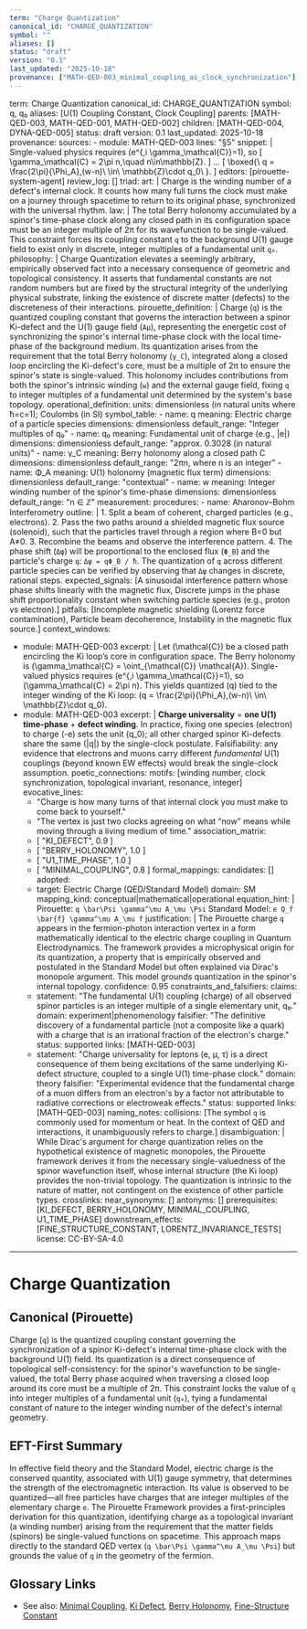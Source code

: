 ```yaml
---
term: "Charge Quantization"
canonical_id: "CHARGE_QUANTIZATION"
symbol: ""
aliases: []
status: "draft"
version: "0.1"
last_updated: "2025-10-18"
provenance: ["MATH-QED-003_minimal_coupling_as_clock_synchronization"]
---
```


term: Charge Quantization
canonical_id: CHARGE_QUANTIZATION
symbol: q, q₀
aliases: [U(1) Coupling Constant, Clock Coupling]
parents: [MATH-QED-003, MATH-QED-001, MATH-QED-002]
children: [MATH-QED-004, DYNA-QED-005]
status: draft
version: 0.1
last_updated: 2025-10-18
provenance:
  sources:
    - module: MATH-QED-003
      lines: "§5"
      snippet: |
        Single-valued physics requires (e^{,i \gamma_\mathcal{C}}=1), so
        [
        \gamma_\mathcal{C} = 2\pi n,\quad n\in\mathbb{Z}.
        ]
        ...
        [
        \boxed{\ q = \frac{2\pi}{\Phi_A},(w-n)\ \in\ \mathbb{Z}\cdot q_0\ }.
        ]
  editors: [pirouette-system-agent]
  review_log: []
triad:
  art: |
    Charge is the winding number of a defect's internal clock. It counts how many full turns the clock must make on a journey through spacetime to return to its original phase, synchronized with the universal rhythm.
  law: |
    The total Berry holonomy accumulated by a spinor's time-phase clock along any closed path in its configuration space must be an integer multiple of 2π for its wavefunction to be single-valued. This constraint forces its coupling constant `q` to the background U(1) gauge field to exist only in discrete, integer multiples of a fundamental unit `q₀`.
  philosophy: |
    Charge Quantization elevates a seemingly arbitrary, empirically observed fact into a necessary consequence of geometric and topological consistency. It asserts that fundamental constants are not random numbers but are fixed by the structural integrity of the underlying physical substrate, linking the existence of discrete matter (defects) to the discreteness of their interactions.
pirouette_definition: |
  Charge (`q`) is the quantized coupling constant that governs the interaction between a spinor Ki-defect and the U(1) gauge field (`Aμ`), representing the energetic cost of synchronizing the spinor's internal time-phase clock with the local time-phase of the background medium. Its quantization arises from the requirement that the total Berry holonomy (`γ_C`), integrated along a closed loop encircling the Ki-defect's core, must be a multiple of 2π to ensure the spinor's state is single-valued. This holonomy includes contributions from both the spinor's intrinsic winding (`w`) and the external gauge field, fixing `q` to integer multiples of a fundamental unit determined by the system's base topology.
operational_definition:
  units: dimensionless (in natural units where ħ=c=1); Coulombs (in SI)
  symbol_table:
    - name: q
      meaning: Electric charge of a particle species
      dimensions: dimensionless
      default_range: "Integer multiples of q₀"
    - name: q₀
      meaning: Fundamental unit of charge (e.g., |e|)
      dimensions: dimensionless
      default_range: "approx. 0.3028 (in natural units)"
    - name: γ_C
      meaning: Berry holonomy along a closed path C
      dimensions: dimensionless
      default_range: "2πn, where n is an integer"
    - name: Φ_A
      meaning: U(1) holonomy (magnetic flux term)
      dimensions: dimensionless
      default_range: "contextual"
    - name: w
      meaning: Integer winding number of the spinor's time-phase
      dimensions: dimensionless
      default_range: "n ∈ ℤ"
  measurement:
    procedures:
      - name: Aharonov–Bohm Interferometry
        outline: |
          1. Split a beam of coherent, charged particles (e.g., electrons).
          2. Pass the two paths around a shielded magnetic flux source (solenoid), such that the particles travel through a region where B=0 but A≠0.
          3. Recombine the beams and observe the interference pattern.
          4. The phase shift (`Δφ`) will be proportional to the enclosed flux (`Φ_B`) and the particle's charge `q`: `Δφ = qΦ_B / ħ`. The quantization of `q` across different particle species can be verified by observing that `Δφ` changes in discrete, rational steps.
        expected_signals: [A sinusoidal interference pattern whose phase shifts linearly with the magnetic flux, Discrete jumps in the phase shift proportionality constant when switching particle species (e.g., proton vs electron).]
        pitfalls: [Incomplete magnetic shielding (Lorentz force contamination), Particle beam decoherence, Instability in the magnetic flux source.]
context_windows:
  - module: MATH-QED-003
    excerpt: |
      Let (\mathcal{C}) be a closed path encircling the Ki loop’s core in configuration space. The Berry holonomy is (\gamma_\mathcal{C} = \oint_{\mathcal{C}} \mathcal{A}). Single-valued physics requires (e^{,i \gamma_\mathcal{C}}=1), so (\gamma_\mathcal{C} = 2\pi n). This yields quantized (q) tied to the integer winding of the Ki loop: (q = \frac{2\pi}{\Phi_A},(w-n)\ \in\ \mathbb{Z}\cdot q_0).
  - module: MATH-QED-003
    excerpt: |
      **Charge universality** = **one U(1) time-phase** + **defect winding**. In practice, fixing one species (electron) to charge (-e) sets the unit (q_0); all other charged spinor Ki-defects share the same (|q|) by the single-clock postulate. Falsifiability: any evidence that electrons and muons carry different *fundamental* U(1) couplings (beyond known EW effects) would break the single-clock assumption.
poetic_connections:
  motifs: [winding number, clock synchronization, topological invariant, resonance, integer]
  evocative_lines:
    - "Charge is how many turns of that internal clock you must make to come back to yourself."
    - "The vertex is just two clocks agreeing on what “now” means while moving through a living medium of time."
  association_matrix:
    - [ "KI_DEFECT", 0.9 ]
    - [ "BERRY_HOLONOMY", 1.0 ]
    - [ "U1_TIME_PHASE", 1.0 ]
    - [ "MINIMAL_COUPLING", 0.8 ]
formal_mappings:
  candidates: []
  adopted:
    - target: Electric Charge (QED/Standard Model)
      domain: SM
      mapping_kind: conceptual|mathematical|operational
      equation_hint: |
        Pirouette: `q \bar\Psi \gamma^\mu A_\mu \Psi`
        Standard Model: `e Q_f \bar{f} \gamma^\mu A_\mu f`
      justification: |
        The Pirouette charge `q` appears in the fermion-photon interaction vertex in a form mathematically identical to the electric charge coupling in Quantum Electrodynamics. The framework provides a microphysical origin for its quantization, a property that is empirically observed and postulated in the Standard Model but often explained via Dirac's monopole argument. This model grounds quantization in the spinor's internal topology.
      confidence: 0.95
constraints_and_falsifiers:
  claims:
    - statement: "The fundamental U(1) coupling (charge) of all observed spinor particles is an integer multiple of a single elementary unit, q₀."
      domain: experiment|phenomenology
      falsifier: "The definitive discovery of a fundamental particle (not a composite like a quark) with a charge that is an irrational fraction of the electron's charge."
      status: supported
      links: [MATH-QED-003]
    - statement: "Charge universality for leptons (e, μ, τ) is a direct consequence of them being excitations of the same underlying Ki-defect structure, coupled to a single U(1) time-phase clock."
      domain: theory
      falsifier: "Experimental evidence that the fundamental charge of a muon differs from an electron's by a factor not attributable to radiative corrections or electroweak effects."
      status: supported
      links: [MATH-QED-003]
naming_notes:
  collisions: [The symbol `q` is commonly used for momentum or heat. In the context of QED and interactions, it unambiguously refers to charge.]
  disambiguation: |
    While Dirac's argument for charge quantization relies on the hypothetical existence of magnetic monopoles, the Pirouette framework derives it from the necessary single-valuedness of the spinor wavefunction itself, whose internal structure (the Ki loop) provides the non-trivial topology. The quantization is intrinsic to the nature of matter, not contingent on the existence of other particle types.
crosslinks:
  near_synonyms: []
  antonyms: []
  prerequisites: [KI_DEFECT, BERRY_HOLONOMY, MINIMAL_COUPLING, U1_TIME_PHASE]
  downstream_effects: [FINE_STRUCTURE_CONSTANT, LORENTZ_INVARIANCE_TESTS]
license: CC-BY-SA-4.0
---

# Charge Quantization

## Canonical (Pirouette)
Charge (`q`) is the quantized coupling constant governing the synchronization of a spinor Ki-defect's internal time-phase clock with the background U(1) field. Its quantization is a direct consequence of topological self-consistency: for the spinor's wavefunction to be single-valued, the total Berry phase acquired when traversing a closed loop around its core must be a multiple of 2π. This constraint locks the value of `q` into integer multiples of a fundamental unit (`q₀`), tying a fundamental constant of nature to the integer winding number of the defect's internal geometry.

## EFT-First Summary
In effective field theory and the Standard Model, electric charge is the conserved quantity, associated with U(1) gauge symmetry, that determines the strength of the electromagnetic interaction. Its value is observed to be quantized—all free particles have charges that are integer multiples of the elementary charge `e`. The Pirouette Framework provides a first-principles derivation for this quantization, identifying charge as a topological invariant (a winding number) arising from the requirement that the matter fields (spinors) be single-valued functions on spacetime. This approach maps directly to the standard QED vertex (`q \bar\Psi \gamma^\mu A_\mu \Psi`) but grounds the value of `q` in the geometry of the fermion.

## Glossary Links
- See also: [Minimal Coupling](...), [Ki Defect](...), [Berry Holonomy](...), [Fine-Structure Constant](...)